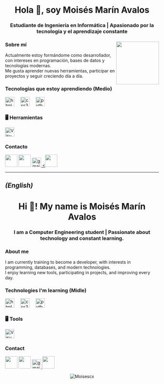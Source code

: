 <h1 align="center">Hola 👋, soy Moisés Marín Avalos</h1>
<h3 align="center">Estudiante de Ingeniería en Informática | Apasionado por la tecnología y el aprendizaje constante</h3>


###

<img align="right" height="140" src="https://steamuserimages-a.akamaihd.net/ugc/2478742102074892818/44C773869DD0E61F9A423D03FB4DFE1A4F33A1FA/?imw=128&imh=128&ima=fit&impolicy=Letterbox&imcolor=%23000000&letterbox=true.gif"  />

###

### Sobre mí
Actualmente estoy formándome como desarrollador, con intereses en programación, bases de datos y tecnologías modernas.  
Me gusta aprender nuevas herramientas, participar en proyectos y seguir creciendo día a día.

###

### Tecnologías que estoy aprendiendo (Medio)

<div align="left">
  <img src="https://cdn.jsdelivr.net/gh/devicons/devicon/icons/html5/html5-original.svg" height="30" alt="html5 logo" />
  <img width="12" />
  <img src="https://cdn.jsdelivr.net/gh/devicons/devicon/icons/css3/css3-original.svg" height="30" alt="css3 logo" />
  <img width="12" />
  <img src="https://cdn.jsdelivr.net/gh/devicons/devicon/icons/python/python-original.svg" height="30" alt="python logo" />
  <img width="12" />
</div>

### 🖥️ Herramientas

<div align="left">
  <img src="https://cdn.jsdelivr.net/gh/devicons/devicon/icons/visualstudio/visualstudio-plain.svg" height="30" alt="Visual Studio" />
</div>

###

### Contacto

<p align="left">
  <a href="https://www.instagram.com/moisecx_/" target="blank"><img src="https://img.icons8.com/fluency/48/000000/instagram-new.png" width="40" /></a>
  <a href="https://discordapp.com/users/1093246813135454299" target="blank"><img src="https://img.icons8.com/fluency/48/000000/discord-logo.png" width="40" /></a>
<a href="mailto:moisesmarinavalos16@gmail.com" target="_blank">
  <img src="https://img.shields.io/static/v1?message=Gmail&logo=gmail&label=&color=D14836&logoColor=white&labelColor=&style=for-the-badge" height="30" alt="gmail logo" />
</a>
<a href="https://www.linkedin.com/in/moises-marín-avalos-2b677327a/" target="blank"><<img src="https://img.icons8.com/fluency/48/000000/gmail-new.png" width="40" /></a>
</p>

---

## *(English)*

<h1 align="center">Hi 👋! My name is Moisés Marín Avalos</h1>
<h3 align="center">I am a Computer Engineering student | Passionate about technology and constant learning.</h3>


### About me
I am currently training to become a developer, with interests in programming, databases, and modern technologies.  
I enjoy learning new tools, participating in projects, and improving every day.

### Technologies I'm learning (Midle)

<div align="left">
  <img src="https://cdn.jsdelivr.net/gh/devicons/devicon/icons/html5/html5-original.svg" height="30" alt="html5 logo" />
  <img width="12" />
  <img src="https://cdn.jsdelivr.net/gh/devicons/devicon/icons/css3/css3-original.svg" height="30" alt="css3 logo" />
  <img width="12" />
  <img src="https://cdn.jsdelivr.net/gh/devicons/devicon/icons/python/python-original.svg" height="30" alt="python logo" />
  <img width="12" />
</div>

### 🖥️ Tools

<div align="left">
  <img src="https://cdn.jsdelivr.net/gh/devicons/devicon/icons/visualstudio/visualstudio-plain.svg" height="30" alt="Visual Studio" />
</div>

### Contact

<p align="left">
  <a href="https://www.instagram.com/moisecx_/" target="blank"><img src="https://img.icons8.com/fluency/48/000000/instagram-new.png" width="40" /></a>
  <a href="https://discordapp.com/users/1093246813135454299" target="blank"><img src="https://img.icons8.com/fluency/48/000000/discord-logo.png" width="40" /></a>
<a href="mailto:moisesmarinavalos16@gmail.com" target="_blank">
  <img src="https://img.shields.io/static/v1?message=Gmail&logo=gmail&label=&color=D14836&logoColor=white&labelColor=&style=for-the-badge" height="30" alt="gmail logo" />
</a>
 <a href="https://www.linkedin.com/in/moises-marín-avalos-2b677327a/" target="blank"><img src="https://img.icons8.com/fluency/48/000000/linkedin.png" width="40" /></a>
</p>

<p align="center">
  <img src="https://komarev.com/ghpvc/?username=Moisescx&label=Profile+views&color=6A5ACD&style=flat" alt="Moisescx" />
</p>


###
<!---
Moisescx/Moisescx is a ✨ special ✨ repository because its `README.md` (this file) appears on your GitHub profile.
You can click the Preview link to take a look at your changes.
--->
